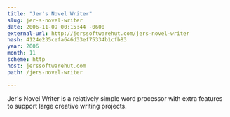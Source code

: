 ```yaml
---
title: "Jer's Novel Writer"
slug: jer-s-novel-writer
date: 2006-11-09 00:15:44 -0600
external-url: http://jerssoftwarehut.com/jers-novel-writer
hash: 4124e235cefa646d33ef75334b1cfb83
year: 2006
month: 11
scheme: http
host: jerssoftwarehut.com
path: /jers-novel-writer

---
```


Jer's Novel Writer is a relatively simple word processor with extra features to support large creative writing projects.
